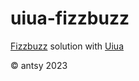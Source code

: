# uiua-fizzbuzz

[Fizzbuzz](https://en.wikipedia.org/wiki/Fizz_buzz#Programming) solution with [Uiua](https://www.uiua.org)

© antsy 2023
